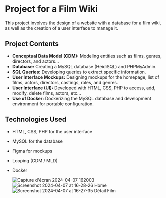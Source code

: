 # Project for a Film Wiki

This project involves the design of a website with a database for a film wiki, as well as the creation of a user interface to manage it.

## Project Contents

- **Conceptual Data Model (CDM):** Modeling entities such as films, genres, directors, and actors...
- **Database:** Creating a MySQL database (HeidiSQL) and PHPMyAdmin.
- **SQL Queries:** Developing queries to extract specific information.
- **User Interface Mockups:** Designing mockups for the homepage, list of films, actors, directors, castings, roles, and genres.
- **User Interface (UI):** Developed with HTML, CSS, PHP to access, add, modify, delete films, actors, etc...
- **Use of Docker:** Dockerizing the MySQL database and development environment for portable configuration.

## Technologies Used

- HTML, CSS, PHP for the user interface
- MySQL for the database
- Figma for mockups
- Looping (CDM / MLD)
- Docker

  ![Capture d'écran 2024-04-07 162003](https://github.com/ginodalsasso/projet-cinema/assets/159161313/900fc14d-8100-4733-9dec-41262d27fa57)
![Screenshot 2024-04-07 at 16-28-26 Home](https://github.com/ginodalsasso/projet-cinema/assets/159161313/374d8652-28da-4adf-86e1-87c3ad95da28)
![Screenshot 2024-04-07 at 16-27-35 Détail Film](https://github.com/ginodalsasso/projet-cinema/assets/159161313/3e9b6ea0-d507-4c01-a08d-01d337f04a1b)
